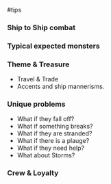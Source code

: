 #tips
### Ship to Ship combat

### Typical expected monsters

### Theme & Treasure
- Travel & Trade
- Accents and ship mannerisms.

### Unique problems
- What if they fall off?
- What if something breaks?
- What if they are stranded?
- What if there is a plauge?
- What if they need help?
- What about Storms?

### Crew & Loyalty